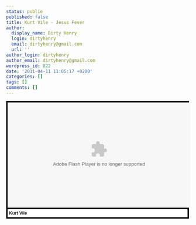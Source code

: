 ```yaml
---
status: publie
published: false
title: Kurt Vile - Jesus Fever
author:
  display_name: Dirty Henry
  login: dirtyhenry
  email: dirtyhenry@gmail.com
  url: ''
author_login: dirtyhenry
author_email: dirtyhenry@gmail.com
wordpress_id: 822
date: '2011-04-11 11:05:17 +0200'
categories: []
tags: []
comments: []
---
```

<div style="background-color:#000000;width:500px;"><div style="padding:4px;"><embed src="http://media.mtvnservices.com/mgid:uma:video:mtvni.tam:636696" width="500" height="288" type="application/x-shockwave-flash" allowFullScreen="true" allowScriptAccess="always" base="." flashVars=""></embed><p style="text-align:left;background-color:#FFFFFF;padding:4px;margin-top:4px;margin-bottom:0px;font-family:Arial, Helvetica, sans-serif;font-size:12px;"><b>Kurt Vile</b> </p></div></div>
